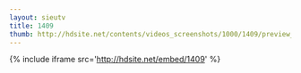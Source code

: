 ```yaml
---
layout: sieutv
title: 1409
thumb: http://hdsite.net/contents/videos_screenshots/1000/1409/preview_360p.mp4.jpg
---
```

{% include iframe src='http://hdsite.net/embed/1409' %}
 
